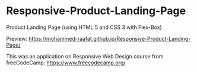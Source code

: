# Responsive-Product-Landing-Page

Product Landing Page (using HTML 5 and CSS 3 with Flex-Box)

Preview: https://mohammed-raafat.github.io/Responsive-Product-Landing-Page/

This was an application on Responsive Web Design course from freeCodeCamp: https://www.freecodecamp.org/
